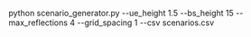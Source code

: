 python scenario_generator.py --ue_height 1.5 --bs_height 15 --max_reflections 4 --grid_spacing 1 --csv scenarios.csv
